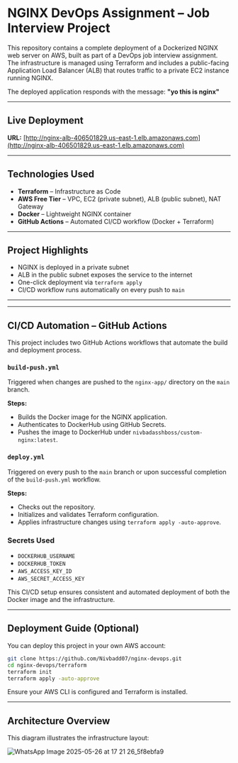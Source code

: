 # NGINX DevOps Assignment – Job Interview Project

This repository contains a complete deployment of a Dockerized NGINX web server on AWS, built as part of a DevOps job interview assignment.
The infrastructure is managed using Terraform and includes a public-facing Application Load Balancer (ALB) that routes traffic to a private EC2 instance running NGINX.

The deployed application responds with the message:
**"yo this is nginx"**

---

## Live Deployment

**URL:** [http://nginx-alb-406501829.us-east-1.elb.amazonaws.com](http://nginx-alb-406501829.us-east-1.elb.amazonaws.com)

---

## Technologies Used

* **Terraform** – Infrastructure as Code
* **AWS Free Tier** – VPC, EC2 (private subnet), ALB (public subnet), NAT Gateway
* **Docker** – Lightweight NGINX container
* **GitHub Actions** – Automated CI/CD workflow (Docker + Terraform)

---

## Project Highlights

* NGINX is deployed in a private subnet
* ALB in the public subnet exposes the service to the internet
* One-click deployment via `terraform apply`
* CI/CD workflow runs automatically on every push to `main`

---

---

## CI/CD Automation – GitHub Actions

This project includes two GitHub Actions workflows that automate the build and deployment process.

### `build-push.yml`
Triggered when changes are pushed to the `nginx-app/` directory on the `main` branch.

**Steps:**
- Builds the Docker image for the NGINX application.
- Authenticates to DockerHub using GitHub Secrets.
- Pushes the image to DockerHub under `nivbadasshboss/custom-nginx:latest`.

### `deploy.yml`
Triggered on every push to the `main` branch or upon successful completion of the `build-push.yml` workflow.

**Steps:**
- Checks out the repository.
- Initializes and validates Terraform configuration.
- Applies infrastructure changes using `terraform apply -auto-approve`.

### Secrets Used
- `DOCKERHUB_USERNAME`
- `DOCKERHUB_TOKEN`
- `AWS_ACCESS_KEY_ID`
- `AWS_SECRET_ACCESS_KEY`

This CI/CD setup ensures consistent and automated deployment of both the Docker image and the infrastructure.

---

## Deployment Guide (Optional)

You can deploy this project in your own AWS account:

```bash
git clone https://github.com/Nivbadd07/nginx-devops.git
cd nginx-devops/terraform
terraform init
terraform apply -auto-approve
```

Ensure your AWS CLI is configured and Terraform is installed.

---

## Architecture Overview

This diagram illustrates the infrastructure layout:


![WhatsApp Image 2025-05-26 at 17 21 26_5f8ebfa9](https://github.com/user-attachments/assets/064f6870-d238-4023-bcf9-53fcfc337d7b)

